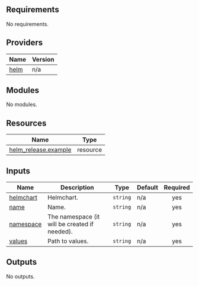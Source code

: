 <!-- BEGIN_TF_DOCS -->
## Requirements

No requirements.

## Providers

| Name | Version |
|------|---------|
| <a name="provider_helm"></a> [helm](#provider\_helm) | n/a |

## Modules

No modules.

## Resources

| Name | Type |
|------|------|
| [helm_release.example](https://registry.terraform.io/providers/hashicorp/helm/latest/docs/resources/release) | resource |

## Inputs

| Name | Description | Type | Default | Required |
|------|-------------|------|---------|:--------:|
| <a name="input_helmchart"></a> [helmchart](#input\_helmchart) | Helmchart. | `string` | n/a | yes |
| <a name="input_name"></a> [name](#input\_name) | Name. | `string` | n/a | yes |
| <a name="input_namespace"></a> [namespace](#input\_namespace) | The namespace (it will be created if needed). | `string` | n/a | yes |
| <a name="input_values"></a> [values](#input\_values) | Path to values. | `string` | n/a | yes |

## Outputs

No outputs.
<!-- END_TF_DOCS -->